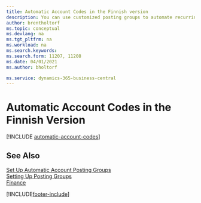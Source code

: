 ```yaml
---
title: Automatic Account Codes in the Finnish version
description: You can use customized posting groups to automate recurring transactions in journals, sales documents, or purchase documents in the Finnish version.
author: brentholtorf
ms.topic: conceptual
ms.devlang: na
ms.tgt_pltfrm: na
ms.workload: na
ms.search.keywords:
ms.search.form: 11207, 11208
ms.date: 04/01/2021
ms.author: bholtorf

ms.service: dynamics-365-business-central
---
```

# Automatic Account Codes in the Finnish Version

[!INCLUDE [automatic-account-codes](../includes/FISE/automatic-account-codes.md)]

## See Also

[Set Up Automatic Account Posting Groups](how-to-set-up-automatic-account-posting-groups.md)   
[Setting Up Posting Groups](../../finance-posting-groups.md)  
[Finance](../../finance.md)  


[!INCLUDE[footer-include](../../includes/footer-banner.md)]